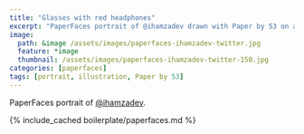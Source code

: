 ```yaml
---
title: "Glasses with red headphones"
excerpt: "PaperFaces portrait of @ihamzadev drawn with Paper by 53 on an iPad."
image: 
  path: &image /assets/images/paperfaces-ihamzadev-twitter.jpg 
  feature: *image
  thumbnail: /assets/images/paperfaces-ihamzadev-twitter-150.jpg
categories: [paperfaces]
tags: [portrait, illustration, Paper by 53]
---
```


PaperFaces portrait of [@ihamzadev](https://twitter.com/ihamzadev).

{% include_cached boilerplate/paperfaces.md %}
